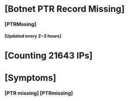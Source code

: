 # [Botnet PTR Record Missing]
### [PTRMssing]
#### [Updated every 2~3 hours]

# [Counting 21643 IPs]

# [Symptoms] 
###   [PTR missing] [PTRmissing]
